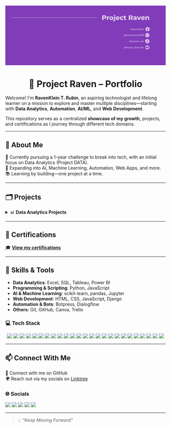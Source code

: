 ![Banner](https://github.com/Raven-D3v/ProjectData/blob/cfd1a96f7061a82591aa32b261e3a49bfe2e120d/6109140179248857812.jpg)
<h1 align="center">👾 Project Raven – Portfolio</h1>

Welcome! I'm **RavenKlein T. Rubin**, an aspiring technologist and lifelong learner on a mission to explore and master multiple disciplines—starting with **Data Analytics**, **Automation**, **AI/ML**, and **Web Development**.

This repository serves as a centralized **showcase of my growth**, projects, and certifications as I journey through different tech domains.

---

## 📌 About Me

🎯 Currently pursuing a 1-year challenge to break into tech, with an initial focus on Data Analytics (Project DATA).  
🚀 Expanding into AI, Machine Learning, Automation, Web Apps, and more.  
📚 Learning by building—one project at a time.

---

## 🗂️ Projects

<details>
<summary>📊 <strong>Data Analytics Projects</strong></summary>

<table>
  <thead>
    <tr>
      <th>Project</th>
      <th>Description</th>
      <th>Preview</th>
    </tr>
  </thead>
  <tbody>
    <tr>
      <td><a href="Project/Sales%20Performance%20Dashboard%20(Excel)/README.md">Sales Performance Dashboard (Excel)</a></td>
      <td>Interactive dashboard to analyze regional sales KPIs</td>
      <td><img src="https://github.com/Raven-D3v/data-analytics-portfolio/blob/495052c1d8669df0d96bcbd080c2274aa2129112/Project/Sales%20Performance%20Dashboard%20(Excel)/sales_dashboard.png" width="300"/></td>
    </tr>
    <tr>
      <td><a href="Project/Hospital%20Data%20Dashboard%20(Excel)%20%E2%80%93%20First%20Freelance%20Project/README.md">Hospital Data Dashboard – Freelance v1</a></td>
      <td>Visual report built for client’s hospital dataset</td>
      <td><img src="https://github.com/Raven-D3v/data-analytics-portfolio/blob/495052c1d8669df0d96bcbd080c2274aa2129112/Project/Hospital%20Data%20Dashboard%20(Excel)%20%E2%80%93%20First%20Freelance%20Project/hospital_dashboard.png" width="300"/></td>
    </tr>
    <tr>
      <td><a href="https://github.com/Raven-D3v/data-analytics-portfolio/blob/941a03dc76cc376cd529a5d3e8d6a454fe693a92/Project/Hospital%20Data%20Dashboard%20(Excel)%20V2%20%E2%80%93%20BETTER%20DASHBOARD!!/README.md">Hospital Data Dashboard – v2 (Improved)</a></td>
      <td>Redesigned, cleaner insights dashboard</td>
      <td><img src="https://github.com/Raven-D3v/data-analytics-portfolio/blob/495052c1d8669df0d96bcbd080c2274aa2129112/Project/Hospital%20Data%20Dashboard%20(Excel)%20V2%20%E2%80%93%20BETTER%20DASHBOARD!!/dashboard.png" width="300"/></td>
    </tr>
  </tbody>
</table>

</details>

<!---
### 🤖 AI & Machine Learning Projects
- *Coming soon: Horse vs. Human Image Classifier*  
- *Coming soon: Stock Price Prediction Model*

### 🌐 Web & App Development Projects
- *Coming soon: CMU Messaging & Complaint System (Django)*  
- *Coming soon: "Hook the Moon" – Romantic Mini Web Game*

### 🔄 Automation & Chatbots
- *Coming soon: eCommerce Facebook Bot with Botpress*  
- *Coming soon: Automated Lead Collector Chatbot*
--->
---

## 📜 Certifications

🎓 **[View my certifications](https://github.com/Raven-D3v/data-analytics-portfolio/blob/fbd7b1daec067fd04d8ace23a2578c42f8462e41/Certificates/README.md)**

---

## 🧠 Skills & Tools

- **Data Analytics**: Excel, SQL, Tableau, Power BI  
- **Programming & Scripting**: Python, JavaScript  
- **AI & Machine Learning**: scikit-learn, pandas, Jupyter  
- **Web Development**: HTML, CSS, JavaScript, Django  
- **Automation & Bots**: Botpress, Dialogflow  
- **Others**: Git, GitHub, Canva, Trello

### 💻 Tech Stack   
<p align="center">
  <img src="https://img.shields.io/badge/html5-%23E34F26.svg?style=for-the-badge&logo=html5&logoColor=white"/>
  <img src="https://img.shields.io/badge/javascript-%23323330.svg?style=for-the-badge&logo=javascript&logoColor=%23F7DF1E"/>
  <img src="https://img.shields.io/badge/python-3670A0?style=for-the-badge&logo=python&logoColor=ffdd54"/>
  <img src="https://img.shields.io/badge/markdown-%23000000.svg?style=for-the-badge&logo=markdown&logoColor=white"/>
  <img src="https://img.shields.io/badge/NPM-%23CB3837.svg?style=for-the-badge&logo=npm&logoColor=white"/>
  <img src="https://img.shields.io/badge/ejs-%23B4CA65.svg?style=for-the-badge&logo=ejs&logoColor=black"/>
  <img src="https://img.shields.io/badge/bootstrap-%238511FA.svg?style=for-the-badge&logo=bootstrap&logoColor=white"/>
  <img src="https://img.shields.io/badge/node.js-6DA55F?style=for-the-badge&logo=node.js&logoColor=white"/>
  <img src="https://img.shields.io/badge/opencv-%23white.svg?style=for-the-badge&logo=opencv&logoColor=white"/>
  <img src="https://img.shields.io/badge/django-%23092E20.svg?style=for-the-badge&logo=django&logoColor=white"/>
  <img src="https://img.shields.io/badge/MariaDB-003545?style=for-the-badge&logo=mariadb&logoColor=white"/>
  <img src="https://img.shields.io/badge/sqlite-%2307405e.svg?style=for-the-badge&logo=sqlite&logoColor=white"/>
  <img src="https://img.shields.io/badge/mysql-4479A1.svg?style=for-the-badge&logo=mysql&logoColor=white"/>
  <img src="https://img.shields.io/badge/MongoDB-%234ea94b.svg?style=for-the-badge&logo=mongodb&logoColor=white"/>
  <img src="https://img.shields.io/badge/Figma-%23F24E1E.svg?style=for-the-badge&logo=figma&logoColor=white"/>
  <img src="https://img.shields.io/badge/Gimp-657D8B?style=for-the-badge&logo=gimp&logoColor=FFFFFF"/>
  <img src="https://img.shields.io/badge/Canva-%2300C4CC.svg?style=for-the-badge&logo=Canva&logoColor=white"/>
  <img src="https://img.shields.io/badge/Keras-%23D00000.svg?style=for-the-badge&logo=Keras&logoColor=white"/>
  <img src="https://img.shields.io/badge/Matplotlib-%23ffffff.svg?style=for-the-badge&logo=Matplotlib&logoColor=black"/>
  <img src="https://img.shields.io/badge/numpy-%23013243.svg?style=for-the-badge&logo=numpy&logoColor=white"/>
  <img src="https://img.shields.io/badge/TensorFlow-%23FF6F00.svg?style=for-the-badge&logo=TensorFlow&logoColor=white"/>
  <img src="https://img.shields.io/badge/pandas-%23150458.svg?style=for-the-badge&logo=pandas&logoColor=white"/>
  <img src="https://img.shields.io/badge/scikit--learn-%23F7931E.svg?style=for-the-badge&logo=scikit-learn&logoColor=white"/>
  <img src="https://img.shields.io/badge/github-%23121011.svg?style=for-the-badge&logo=github&logoColor=white"/>
  <img src="https://img.shields.io/badge/-Arduino-00979D?style=for-the-badge&logo=Arduino&logoColor=white"/>
</p>

---

## 📫 Connect With Me

🔗 Connect with me on GitHub  
🌍 Reach out via my socials on [Linktree](https://linktr.ee/projectRaven)

### 🌐 Socials  
<p align="left">
  <a href="https://www.facebook.com/profile.php?id=61562294530876"><img src="https://img.shields.io/badge/Facebook-%231877F2.svg?logo=Facebook&logoColor=white" /></a>
  <a href="https://www.instagram.com/project.raven2024"><img src="https://img.shields.io/badge/Instagram-%23E4405F.svg?logo=Instagram&logoColor=white" /></a>
  <a href="https://www.linkedin.com/in/raven-klein-r-8705222b6"><img src="https://img.shields.io/badge/LinkedIn-%230077B5.svg?logo=linkedin&logoColor=white" /></a>
  <a href="https://www.tiktok.com/@project_raven2024"><img src="https://img.shields.io/badge/TikTok-%23000000.svg?logo=TikTok&logoColor=white" /></a>
  <a href="mailto:raven.dev2024@gmail.com"><img src="https://img.shields.io/badge/Email-D14836?logo=gmail&logoColor=white" /></a>
</p>

---

> 💡 *“Keep Moving Forward”*

